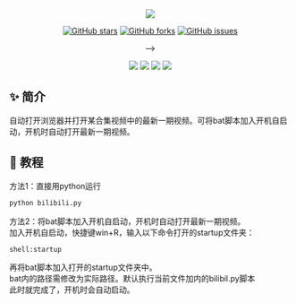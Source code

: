 <div align="center">
    <img src="https://socialify.git.ci/imoki/bili-open-video/image?description=1&font=Rokkitt&forks=1&issues=1&language=1&owner=1&pattern=Circuit%20Board&pulls=1&stargazers=1&theme=Dark">

<p align="center">
    <a href="https://github.com/imoki/bili-open-video/stargazers"><img src="https://img.shields.io/github/stars/imoki/bili-open-video?style=popout-square" alt="GitHub stars"></a>
    <a href="https://github.com/imoki/bili-open-video/network/members"><img src="https://img.shields.io/github/forks/imoki/bili-open-video?style=popout-square" alt="GitHub forks"></a>
    <a href="https://github.com/imoki/bili-open-video/issues"><img src="https://img.shields.io/github/issues/imoki/bili-open-video?style=popout-square" alt="GitHub issues"></a>
</p>
-->
<div id="shield">

[![][github-stars-shield]][github-stars-link]
[![][github-forks-shield]][github-forks-link]
[![][github-issues-shield]][github-issues-link]
[![][github-contributors-shield]][github-contributors-link]

<!-- SHIELD GROUP -->
</div>
</div>

## ✨ 简介
自动打开浏览器并打开某合集视频中的最新一期视频。可将bat脚本加入开机自启动，开机时自动打开最新一期视频。

## 🍨 教程 
方法1：直接用python运行
```python
python bilibili.py
``` 
  
方法2：将bat脚本加入开机自启动，开机时自动打开最新一期视频。  
加入开机自启动，快捷键win+R，输入以下命令打开的startup文件夹：  
```
shell:startup
```  
再将bat脚本加入打开的startup文件夹中。  
bat内的路径需修改为实际路径。默认执行当前文件加内的bilibil.py脚本  
此时就完成了，开机时会自动启动。  


<!-- LINK GROUP -->

[github-codespace-link]: https://codespaces.new/imoki/bili-open-video
[github-codespace-shield]: https://github.com/imoki/bili-open-video/blob/main/images/codespaces.png?raw=true
[github-contributors-link]: https://github.com/imoki/bili-open-video/graphs/contributors
[github-contributors-shield]: https://img.shields.io/github/contributors/imoki/bili-open-video?color=c4f042&labelColor=black&style=flat-square
[github-forks-link]: https://github.com/imoki/bili-open-video/network/members
[github-forks-shield]: https://img.shields.io/github/forks/imoki/bili-open-video?color=8ae8ff&labelColor=black&style=flat-square
[github-issues-link]: https://github.com/imoki/bili-open-video/issues
[github-issues-shield]: https://img.shields.io/github/issues/imoki/bili-open-video?color=ff80eb&labelColor=black&style=flat-square
[github-stars-link]: https://github.com/imoki/bili-open-video/stargazers
[github-stars-shield]: https://img.shields.io/github/stars/imoki/bili-open-video?color=ffcb47&labelColor=black&style=flat-square
[github-releases-link]: https://github.com/imoki/bili-open-video/releases
[github-releases-shield]: https://img.shields.io/github/v/release/imoki/bili-open-video?labelColor=black&style=flat-square
[github-release-date-link]: https://github.com/imoki/bili-open-video/releases
[github-release-date-shield]: https://img.shields.io/github/release-date/imoki/bili-open-video?labelColor=black&style=flat-square
[pr-welcome-link]: https://github.com/imoki/bili-open-video/pulls
[pr-welcome-shield]: https://img.shields.io/badge/🤯_pr_welcome-%E2%86%92-ffcb47?labelColor=black&style=for-the-badge
[github-contrib-link]: https://github.com/imoki/bili-open-video/graphs/contributors
[github-contrib-shield]: https://contrib.rocks/image?repo=imoki%2Fbili-open-video
[docker-pull-shield]: https://img.shields.io/docker/pulls/imoki/bili-open-video?labelColor=black&style=flat-square
[docker-pull-link]: https://hub.docker.com/repository/docker/imoki/bili-open-video
[docker-size-shield]: https://img.shields.io/docker/image-size/imoki/bili-open-video?labelColor=black&style=flat-square
[docker-size-link]: https://hub.docker.com/repository/docker/imoki/bili-open-video
[docker-stars-shield]: https://img.shields.io/docker/stars/imoki/bili-open-video?labelColor=black&style=flat-square
[docker-stars-link]: https://hub.docker.com/repository/docker/imoki/bili-open-video
[starchart-shield]: https://api.star-history.com/svg?repos=imoki/bili-open-video&type=Date
[starchart-link]: https://api.star-history.com/svg?repos=imoki/bili-open-video&type=Date
